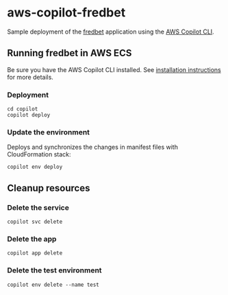 # aws-copilot-fredbet

Sample deployment of the [fredbet](https://github.com/fred4jupiter/fredbet) application using 
the [AWS Copilot CLI](https://aws.github.io/copilot-cli/).

## Running fredbet in AWS ECS

Be sure you have the AWS Copilot CLI installed. See [installation instructions](https://aws.github.io/copilot-cli/docs/getting-started/install/)
for more details.

### Deployment

    cd copilot
    copilot deploy

### Update the environment

Deploys and synchronizes the changes in manifest files with CloudFormation stack:

    copilot env deploy

## Cleanup resources

### Delete the service

    copilot svc delete

### Delete the app

    copilot app delete

### Delete the test environment

    copilot env delete --name test